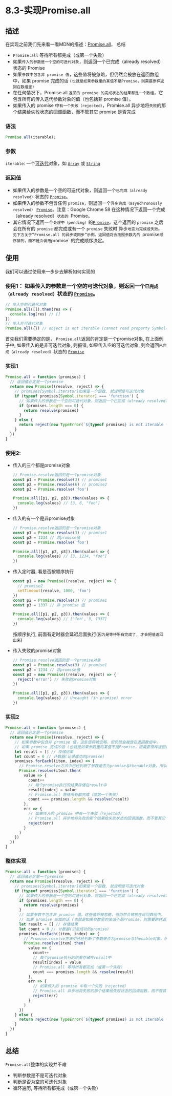#  8.3-实现Promise.all

## 描述

在实现之前我们先来看一看MDN的描述：[Promise.all](https://developer.mozilla.org/zh-CN/docs/Web/JavaScript/Reference/Global_Objects/Promise/all)， 总结

- `Promise.all` 等待所有都完成（或第一个失败）
- 如果`传入的参数是一个空的可迭代对象`，则返回一个已完成（already resolved）状态的 Promise
- 如果`参数中包含非 promise 值`，这些值将被忽略，但仍然会被放在返回数组中，如果 promise 完成的话 `(也就是如果参数里的某值不是Promise，则需要原样返回在数组里)`
- 在任何情况下，Promise.all `返回的 promise 的完成状态的结果都是一个数组`，它包含所有的传入迭代参数对象的值（也包括非 promise 值）。
- 如果传入的 promise 中`有一个失败（rejected）`，Promise.all 异步地将`失败`的那个结果给失败状态的回调函数，而不管其它 promise 是否完成

### 语法

```js
Promise.all(iterable);
```

### 参数

`iterable`: 一个[可迭代](https://developer.mozilla.org/en-US/docs/Web/JavaScript/Reference/Iteration_protocols#The_iterable_protocol)对象，如 [`Array`](https://developer.mozilla.org/zh-CN/docs/Web/JavaScript/Reference/Global_Objects/Array) 或 [`String`](https://developer.mozilla.org/zh-CN/docs/Web/JavaScript/Reference/Global_Objects/String)

### 返回值

- 如果传入的参数是一个空的可迭代对象，则返回一个`已完成（already resolved）`状态的 [`Promise`](https://developer.mozilla.org/zh-CN/docs/Web/JavaScript/Reference/Global_Objects/Promise)。
- 如果传入的参数不包含任何 `promise`，则返回一个`异步完成（asynchronously resolved）` [`Promise`](https://developer.mozilla.org/zh-CN/docs/Web/JavaScript/Reference/Global_Objects/Promise)。注意：Google Chrome 58 在这种情况下返回一个完成（already resolved）`状态的 `Promise。
- 其它情况下返回一个`处理中（pending）`的[`Promise`](https://developer.mozilla.org/zh-CN/docs/Web/JavaScript/Reference/Global_Objects/Promise)。这个返回的 `promise` 之后会在所有的 `promise` 都完成或有一个 `promise` 失败时\`异步`地变为完成或失败。 见下方关于“Promise.all 的异步或同步”示例。返回值将会按照参数内的 `promise` 顺序排列，而不是由调用 `promise` 的完成顺序决定。

## 使用

我们可以通过使用来一步步去解析如何实现的

### 使用1： 如果传入的参数是一个空的可迭代对象，则返回一个`已完成（already resolved）`状态的 [`Promise`](https://developer.mozilla.org/zh-CN/docs/Web/JavaScript/Reference/Global_Objects/Promise)。

```js
// 传入空的可迭代对象
Promise.all([]).then(res => {
  console.log(res) // []
})
// 传入非可迭代对象
Promise.all({}) // object is not iterable (cannot read property Symbol(Symbol.iterator))
```

首先我们需要确定的是， `Promise.all`返回的肯定是一个promise对象, 在上面例子中, 如果传入的是非可迭代对象, 则报错, 如果传入空的可迭代对象, 则会返回`已完成（already resolved）`状态的 [`Promise`](https://developer.mozilla.org/zh-CN/docs/Web/JavaScript/Reference/Global_Objects/Promise)

### 实现1

```js
Promise.all = function (promises) {
  // 返回值必定是一个promise
  return new Promise((resolve, reject) => {
    // promises[Symbol.iterator]如果是一个函数, 就说明是可迭代对象
    if (typeof promises[Symbol.iterator] === 'function') {
      // 如果传入的参数是一个空的可迭代对象，则返回一个已完成（already resolved）状态的 Promise
      if (promises.length === 0) {
        return resolve(promises)
      }
    } else {
      return reject(new TypeError(`${typeof promises} is not iterable (cannot read property Symbol(Symbol.iterator))`))
    }
  })
}
```

### 使用2:

- 传入的三个都是promise对象

  ```js
  // Promise.resolve返回的是一个promise对象
  const p1 = Promise.resolve(3) // promise1
  const p2 = Promise.resolve(6) // promise2
  const p3 = Promise.resolve('foo')
  
  Promise.all([p1, p2, p3]).then(values => {
    console.log(values) // [3, 6, "foo"]
  })
  ```

  

- 传入的有一个是非promise对象

  ```js
  // Promise.resolve返回的是一个promise对象
  const p1 = Promise.resolve(3) // promise1
  const p2 = 1234 // 非promise值
  const p3 = Promise.resolve('foo')
  
  Promise.all([p1, p2, p3]).then(values => {
    console.log(values) // [3, 1234, "foo"]
  })
  ```

- 传入定时器, 看是否按顺序执行

  ```js
  const p1 = new Promise((resolve, reject) => {
    // promise2
    setTimeout(resolve, 1000, 'foo')
  })
  const p2 = Promise.resolve(3) // promise1
  const p3 = 1337 // 非 promise 值
  
  Promise.all([p1, p2, p3]).then(values => {
    console.log(values) // ['foo', 3, 1337]
  })
  ```

  按顺序执行, 前面有定时器会延迟后面执行(`因为是等待所有完成了, 才会把值返回出来`)

- 传入失败的promise对象

  ```js
  // Promise.resolve返回的是一个promise对象
  const p1 = Promise.resolve(3) // promise1
  const p2 = 1234 // 非promise值
  const p3 = new Promise((resolve, reject) => {
    reject('error') // 失败的promise对象
  })
  
  Promise.all([p1, p2, p3]).then(values => {
    console.log(values) // Uncaught (in promise) error
  })
  ```

### 实现2

```js
Promise.all = function (promises) {
  // 返回值必定是一个promise
  return new Promise((resolve, reject) => {
    // 如果参数中包含非 promise 值，这些值将被忽略，但仍然会被放在返回数组中，
    // 如果 promise 完成的话 (也就是如果参数里的某值不是Promise，则需要原样返回在数组里)
    let result = [] // 存储结果
    let count = 0 // 计数器(记录成功的promise)
    promises.forEach((item, index) => {
      // Promise.resolve方法中已经判断了参数是否为promise与thenable对象，所以无需在该方法中再次判断
      Promise.resolve(item).then(
        value => {
          count++
          // 每个promise执行的结果存储在result中
          result[index] = value
          // Promise.all 等待所有都完成（或第一个失败）
          count === promises.length && resolve(result)
        },
        err => {
          // 如果传入的 promise 中有一个失败（rejected）
          // Promise.all 异步地将失败的那个结果给失败状态的回调函数，而不管其它 promise 是否完成
          reject(err)
        }
      )
    })
  })
}
```



### 整体实现

```js
Promise.all = function (promises) {
  // 返回值必定是一个promise
  return new Promise((resolve, reject) => {
    // promises[Symbol.iterator]如果是一个函数, 就说明是可迭代对象
    if (typeof promises[Symbol.iterator] === 'function') {
      // 如果传入的参数是一个空的可迭代对象，则返回一个已完成（already resolved）状态的 Promise
      if (promises.length === 0) {
        return resolve(promises)
      }
      // 如果参数中包含非 promise 值，这些值将被忽略，但仍然会被放在返回数组中，
      // 如果 promise 完成的话 (也就是如果参数里的某值不是Promise，则需要原样返回在数组里)
      let result = [] // 存储结果
      let count = 0 // 计数器(记录成功的promise)
      promises.forEach((item, index) => {
        // Promise.resolve方法中已经判断了参数是否为promise与thenable对象，所以无需在该方法中再次判断
        Promise.resolve(item).then(
          value => {
            count++
            // 每个promise执行的结果存储在result中
            result[index] = value
            // Promise.all 等待所有都完成（或第一个失败）
            count === promises.length && resolve(result)
          },
          err => {
            // 如果传入的 promise 中有一个失败（rejected）
            // Promise.all 异步地将失败的那个结果给失败状态的回调函数，而不管其它 promise 是否完成
            reject(err)
          }
        )
      })
    } else {
      return reject(new TypeError(`${typeof promises} is not iterable (cannot read property Symbol(Symbol.iterator))`))
    }
  })
}
```



## 总结

`Promise.all`整体的实现并不难

- 判断参数是不是可迭代对象
- 判断是否为空的可迭代对象
- 循环遍历, 等待所有都完成（或第一个失败）